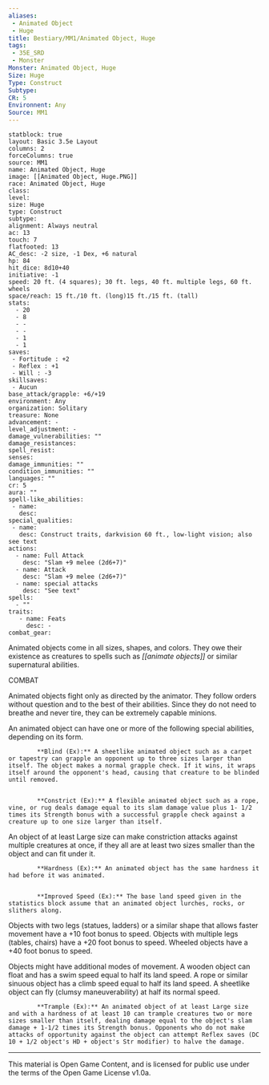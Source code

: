 ```yaml
---
aliases:
 - Animated Object
 - Huge
title: Bestiary/MM1/Animated Object, Huge
tags: 
 - 35E_SRD
 - Monster
Monster: Animated Object, Huge
Size: Huge
Type: Construct
Subtype: 
CR: 5
Environnent: Any
Source: MM1
---
```


```statblock
statblock: true
layout: Basic 3.5e Layout
columns: 2
forceColumns: true
source: MM1 
name: Animated Object, Huge
image: [[Animated Object, Huge.PNG]]
race: Animated Object, Huge
class: 
level: 
size: Huge
type: Construct
subtype: 
alignment: Always neutral
ac: 13
touch: 7
flatfooted: 13
AC_desc: -2 size, -1 Dex, +6 natural
hp: 84
hit_dice: 8d10+40
initiative: -1
speed: 20 ft. (4 squares); 30 ft. legs, 40 ft. multiple legs, 60 ft. wheels
space/reach: 15 ft./10 ft. (long)15 ft./15 ft. (tall)
stats:
  - 20
  - 8
  - -
  - -
  - 1
  - 1
saves:
 - Fortitude : +2
 - Reflex : +1
 - Will : -3
skillsaves:
 - Aucun
base_attack/grapple: +6/+19
environment: Any
organization: Solitary
treasure: None
advancement: -
level_adjustment: -
damage_vulnerabilities: ""
damage_resistances: 
spell_resist: 
senses: 
damage_immunities: ""
condition_immunities: ""
languages: ""
cr: 5
aura: ""
spell-like_abilities:
 - name: 
   desc: 
special_qualities:
 - name:
   desc: Construct traits, darkvision 60 ft., low-light vision; also see text
actions:
  - name: Full Attack
    desc: "Slam +9 melee (2d6+7)"
  - name: Attack
    desc: "Slam +9 melee (2d6+7)"
  - name: special attacks
    desc: "See text"
spells:
  - ""
traits:
   - name: Feats
     desc: -
combat_gear:  
```


Animated objects come in all sizes, shapes, and colors. They owe their existence as creatures to spells such as *[[animate objects]]* or similar supernatural abilities.

COMBAT

Animated objects fight only as directed by the animator. They follow orders without question and to the best of their abilities. Since they do not need to breathe and never tire, they can be extremely capable minions.

An animated object can have one or more of the following special abilities, depending on its form.


            **Blind (Ex):** A sheetlike animated object such as a carpet or tapestry can grapple an opponent up to three sizes larger than itself. The object makes a normal grapple check. If it wins, it wraps itself around the opponent's head, causing that creature to be blinded until removed.


            **Constrict (Ex):** A flexible animated object such as a rope, vine, or rug deals damage equal to its slam damage value plus 1- 1/2 times its Strength bonus with a successful grapple check against a creature up to one size larger than itself.

An object of at least Large size can make constriction attacks against multiple creatures at once, if they all are at least two sizes smaller than the object and can fit under it.


            **Hardness (Ex):** An animated object has the same hardness it had before it was animated.


            **Improved Speed (Ex):** The base land speed given in the statistics block assume that an animated object lurches, rocks, or slithers along.

Objects with two legs (statues, ladders) or a similar shape that allows faster movement have a +10 foot bonus to speed. Objects with multiple legs (tables, chairs) have a +20 foot bonus to speed. Wheeled objects have a +40 foot bonus to speed.

Objects might have additional modes of movement. A wooden object can float and has a swim speed equal to half its land speed. A rope or similar sinuous object has a climb speed equal to half its land speed. A sheetlike object can fly (clumsy maneuverability) at half its normal speed.


            **Trample (Ex):** An animated object of at least Large size and with a hardness of at least 10 can trample creatures two or more sizes smaller than itself, dealing damage equal to the object's slam damage + 1-1/2 times its Strength bonus. Opponents who do not make attacks of opportunity against the object can attempt Reflex saves (DC 10 + 1/2 object's HD + object's Str modifier) to halve the damage.

---

This material is Open Game Content, and is licensed for public use under the terms of the Open Game License v1.0a.

